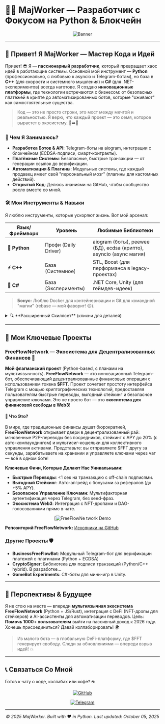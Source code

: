 # 👨‍💻 **MajWorker** — Разработчик с Фокусом на Python & Блокчейн

<div align="center">
  
![Banner](https://i.postimg.cc/kGHxfLLz/IMG-1464.jpg)  

</div>

---

## 🚀 **Привет! Я MajWorker — Мастер Кода и Идей**

Привет! 😎 Я — **пассионарный разработчик**, который превращает хаос идей в работающие системы. Основной мой инструмент — **Python** (профессионально, с любовью к asyncio и Telegram-ботам), но база в **C++** (для скорости и системного мышления) и **C#** (для .NET-экспериментов) всегда наготове. Я создаю **инновационные платформы**, где технологии встречаются с бизнесом: от безопасных платежей в крипте до автоматизированных ботов, которые "оживают" как самостоятельные существа.

> Код — это не просто строки, это мост между мечтой и реальностью. Я верю, что каждый проект — это семя, которое вырастет в экосистему. 🌱➡️🌳

### 🎯 **Чем Я Занимаюсь?**
- **Разработка Ботов & API**: Telegram-боты на aiogram, интеграции с блокчейном (ECDSA-подписи, смарт-контракты).
- **Платёжные Системы**: Безопасные, быстрые транзакции — от генерации ссылок до верификации.
- **Автоматизация & Плагины**: Модульные системы, где каждый продавец имеет свой "персональный мозг" (плагины для кастомных действий).
- **Открытый Код**: Делюсь знаниями на GitHub, чтобы сообщество росло вместе со мной.

### 🛠️ **Мои Инструменты & Навыки**
Я люблю инструменты, которые ускоряют жизнь. Вот мой арсенал:

| Язык/Фреймворк | Уровень | Любимые Библиотеки |
|---------------|---------|-------------------|
| **🐍 Python** | Профи (Daily Driver) | aiogram (боты), peewee (БД), ecdsa (крипто), asyncio (async магия) |
| **⚡ C++** | База (Системное) | STL, Boost (для перформанса в legacy-проектах) |
| **🔵 C#** | База (Эксперименты) | .NET Core, Unity (для геймдев-идеек) |

> **Бонус:** Люблю Docker для контейнеризации и Git для командной "магии" (rebase — мой фаворит! 😉).

<details>
<summary>🔍 **Расширенный Скиллсет** (кликни для деталей)</summary>

- **Backend:** Flask/FastAPI, SQLAlchemy/Peewee.
- **Frontend:** Minimal (HTML/CSS для дашбордов), но с Tailwind для стиля.
- **Блокчейн:** SECP256k1, SHA-256 хэши, смарт-контракты на Solidity (в планах).
- **DevOps:** GitHub Actions, CI/CD, .env для секретов.

</details>

---

## 🌟 **Мои Ключевые Проекты**

### **FreeFlowNetwork — Экосистема для Децентрализованных Финансов** 🚀
**Мой флагманский проект** (Python-based, с планами на мультиязычность). **FreeFlowNetwork** — это инновационный Telegram-бот, обеспечивающий децентрализованные финансовые операции с использованием токена **$FFT**. Проект сочетает простоту интерфейса Telegram с мощью криптографических технологий, предоставляя пользователям быстрые переводы, выгодный стейкинг и безопасное управление ключами. Это не просто бот — это **экосистема для финансовой свободы в Web3**!

#### 🎨 **Что Это?**
В мире, где традиционные финансы душат бюрократией, **FreeFlowNetwork** открывает двери в децентрализованный рай: мгновенные P2P-переводы без посредников, стейкинг с APY до 20% (с авто-компаундингом) и мультисиг-кошельки для коллективного управления активами. Представьте: вы отправляете $FFT другу за секунды, зарабатываете на хранении и управляете ключами через чат — всё в одном боте!

**Ключевые Фичи, Которые Делают Нас Уникальными:**
- **Быстрые Переводы**: <1 сек на транзакцию с off-chain подписями.
- **Выгодный Стейкинг**: Авто-апгрейд с бонусами за рефералов (до +5% APY).
- **Безопасное Управление Ключами**: Мультифакторная аутентификация через Telegram, без seed-фраз.
- **Экосистема Web3**: Интеграция с NFT-дропами и DAO-голосованиями прямо в чате.

<div align="center">
  
[![FreeFlowNe twork Demo](https://i.postimg.cc/13r8zLJx/what-is-staking.png)  

</div>

**Репозиторий FreeFlowNetwork:** [Исходники на GitHub](https://github.com/majjrr/FreeFlowNetwork)

### **Другие Проекты** 🛡️
- **BusinessFreeFlowBot**: Модульный Telegram-бот для верификации платежей с плагинами (Python + ECDSA)
- **CryptoSigner**: Библиотека для подписи транзакций (Python/C++ hybrid). В разработке...
- **GameBot Experiments**: C#-боты для мини-игр в Unity.

---

## 🔮 **Перспективы & Будущее**
Я не стою на месте — впереди **мультиязычная экосистема FreeFlowNetwork** (Python + JS/Rust), интеграция с DeFi (NFT-дропы для стейкеров) и AI-ассистенты для автоматизации переводов. Цель: **Помочь 1000+ пользователям** выйти на пассивный доход к 2026 году. Хочешь присоединиться? Давай коллаборировать! 🌍

> Из малого бота — в глобальную DeFi-платформу, где $FFT генерирует свободу. Следи за обновлениями — впереди взрыв идей! 💥

---

## 📞 **Связаться Со Мной**
Готов к чату о коде, коллабах или кофе? ☕

<div align="center">

[![GitHub](https://img.shields.io/badge/GitHub-Follow-181717?style=for-the-badge&logo=github)](https://github.com/majjrr)

[![Telegram](https://img.shields.io/badge/Telegram-Join-0088cc?style=for-the-badge&logo=telegram)](https://t.me/majworker)


</div>

---

<div align="center">
  
*© 2025 MajWorker. Built with ❤️ in Python. Last updated: October 05, 2025*

</div>

